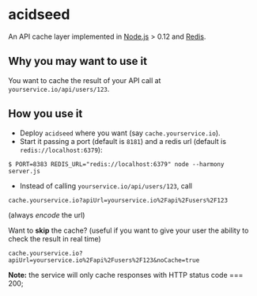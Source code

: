 # acidseed
An API cache layer implemented in [Node.js](https://nodejs.org/) > 0.12 and [Redis](http://redis.io/).

## Why you may want to use it
You want to cache the result of your API call at `yourservice.io/api/users/123`.

## How you use it
 - Deploy `acidseed` where you want (say `cache.yourservice.io`).
 - Start it passing a port (default is `8181`) and a redis url (default is `redis://localhost:6379`):

 ```
 $ PORT=8383 REDIS_URL="redis://localhost:6379" node --harmony server.js
 ```
 - Instead of calling `yourservice.io/api/users/123`, call

 ```
 cache.yourservice.io?apiUrl=yourservice.io%2Fapi%2Fusers%2F123
 ```
 (always *encode* the url)

 Want to **skip** the cache? (useful if you want to give your user the ability to check the result in real time)

 ```
 cache.yourservice.io?apiUrl=yourservice.io%2Fapi%2Fusers%2F123&noCache=true
 ```

**Note:** the service will only cache responses with HTTP status code === 200;
